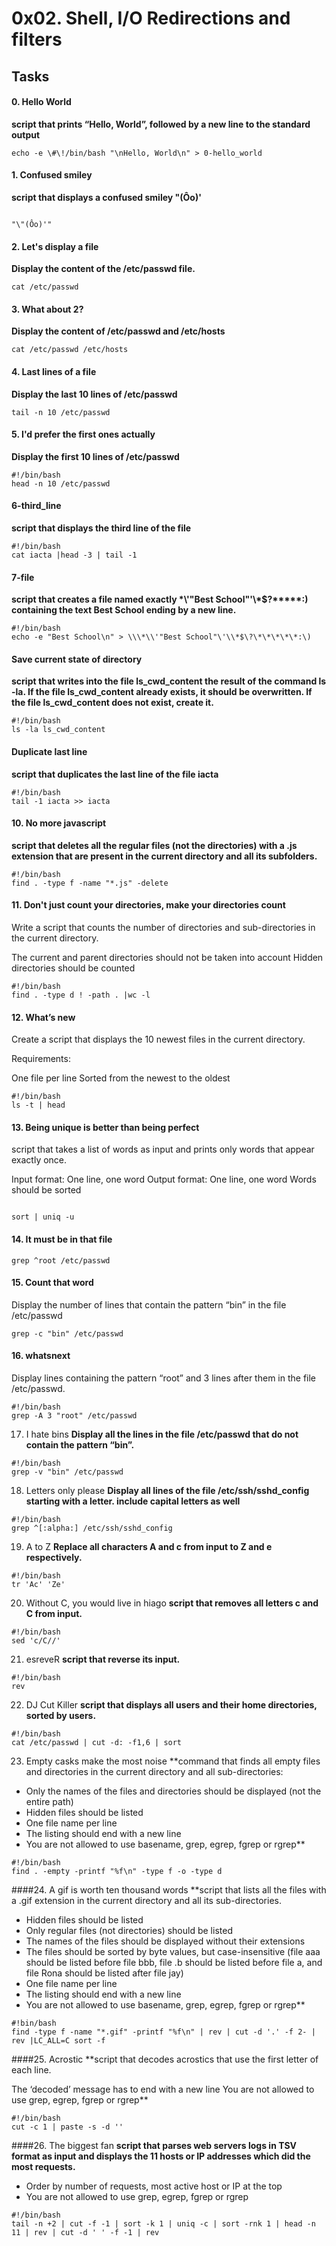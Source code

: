 # 0x02. Shell, I/O Redirections and filters

## Tasks

#### 0. Hello World
**script that prints “Hello, World”, followed by a new line to the standard output**
```
echo -e \#\!/bin/bash "\nHello, World\n" > 0-hello_world
```

#### 1. Confused smiley
**script that displays a confused smiley "(Ôo)'**
```

"\"(Ôo)'"
```

#### 2. Let's display a file
**Display the content of the /etc/passwd file.**

```
cat /etc/passwd
```
#### 3. What about 2?
**Display the content of /etc/passwd and /etc/hosts**

```
cat /etc/passwd /etc/hosts
```
#### 4. Last lines of a file
**Display the last 10 lines of /etc/passwd**

```
tail -n 10 /etc/passwd
```
#### 5. I'd prefer the first ones actually

**Display the first 10 lines of /etc/passwd**
```
#!/bin/bash
head -n 10 /etc/passwd
```
#### 6-third_line
**script that displays the third line of the file**
```
#!/bin/bash
cat iacta |head -3 | tail -1
```
#### 7-file
**script that creates a file named exactly \*\\'"Best School"\'\\*$\?\*\*\*\*\*:) containing the text Best School ending by a new line.**
```
#!/bin/bash
echo -e "Best School\n" > \\\*\\'"Best School"\'\\*$\?\*\*\*\*\*:\)

```

#### Save current state of directory
**script that writes into the file ls_cwd_content the result of the command ls -la. If the file ls_cwd_content already exists, it should be overwritten. If the file ls_cwd_content does not exist, create it.**
```
#!/bin/bash
ls -la ls_cwd_content
```
#### Duplicate last line
**script that duplicates the last line of the file iacta**
```
#!/bin/bash
tail -1 iacta >> iacta
```
#### 10. No more javascript
**script that deletes all the regular files (not the directories) with a .js extension that are present in the current directory and all its subfolders.**
```
#!/bin/bash
find . -type f -name "*.js" -delete
```

#### 11. Don't just count your directories, make your directories count
Write a script that counts the number of directories and sub-directories in the current directory.

The current and parent directories should not be taken into account
Hidden directories should be counted

```
#!/bin/bash
find . -type d ! -path . |wc -l
```

#### 12. What’s new
Create a script that displays the 10 newest files in the current directory.

Requirements:

One file per line
Sorted from the newest to the oldest

```
#!/bin/bash
ls -t | head 
```
#### 13. Being unique is better than being perfect
script that takes a list of words as input and prints only words that appear exactly once.

Input format: One line, one word
Output format: One line, one word
Words should be sorted

```

sort | uniq -u     
```

#### 14. It must be in that file

```
grep ^root /etc/passwd

```

#### 15. Count that word
Display the number of lines that contain the pattern “bin” in the file /etc/passwd

```
grep -c "bin" /etc/passwd        

```

#### 16. whatsnext
Display lines containing the pattern “root” and 3 lines after them in the file /etc/passwd.

```
#!/bin/bash
grep -A 3 "root" /etc/passwd
```
17. I hate bins
**Display all the lines in the file /etc/passwd that do not contain the pattern “bin”.**
```
#!/bin/bash
grep -v "bin" /etc/passwd
```

18. Letters only please
**Display all lines of the file /etc/ssh/sshd_config starting with a letter.
include capital letters as well**
```
#!/bin/bash
grep ^[:alpha:] /etc/ssh/sshd_config
```

19. A to Z
**Replace all characters A and c from input to Z and e respectively.**
```
#!/bin/bash
tr 'Ac' 'Ze'
```

20. Without C, you would live in hiago
**script that removes all letters c and C from input.**
```
#!/bin/bash
sed 'c/C//'
```

21. esreveR
**script that reverse its input.**
```
#!/bin/bash
rev 
```

22. DJ Cut Killer
**script that displays all users and their home directories, sorted by users.**
```
#!/bin/bash
cat /etc/passwd | cut -d: -f1,6 | sort
```
23. Empty casks make the most noise
**command that finds all empty files and directories in the current directory and all sub-directories:
* Only the names of the files and directories should be displayed (not the entire path)
* Hidden files should be listed
* One file name per line
* The listing should end with a new line
* You are not allowed to use basename, grep, egrep, fgrep or rgrep**

```
#!/bin/bash
find . -empty -printf "%f\n" -type f -o -type d
```

####24. A gif is worth ten thousand words
**script that lists all the files with a .gif extension in the current directory and all its sub-directories.

* Hidden files should be listed
* Only regular files (not directories) should be listed
* The names of the files should be displayed without their extensions
* The files should be sorted by byte values, but case-insensitive (file aaa should be listed before file bbb, file .b should be listed before file a, and file Rona should be listed after file jay)
* One file name per line
* The listing should end with a new line
* You are not allowed to use basename, grep, egrep, fgrep or rgrep**

```
#!bin/bash
find -type f -name "*.gif" -printf "%f\n" | rev | cut -d '.' -f 2- | rev |LC_ALL=C sort -f
```

####25. Acrostic
**script that decodes acrostics that use the first letter of each line.

The ‘decoded’ message has to end with a new line
You are not allowed to use grep, egrep, fgrep or rgrep**

```
#!/bin/bash
cut -c 1 | paste -s -d ''
```

####26. The biggest fan
**script that parses web servers logs in TSV format as input and displays the 11 hosts or IP addresses which did the most requests.**

* Order by number of requests, most active host or IP at the top
* You are not allowed to use grep, egrep, fgrep or rgrep
```
#!/bin/bash
tail -n +2 | cut -f -1 | sort -k 1 | uniq -c | sort -rnk 1 | head -n 11 | rev | cut -d ' ' -f -1 | rev    
```                         

